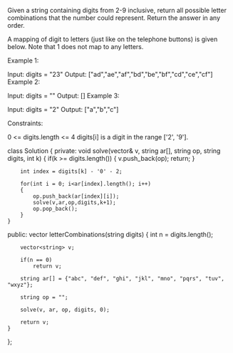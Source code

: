 Given a string containing digits from 2-9 inclusive, return all possible letter combinations that the number could represent. Return the answer in any order.

A mapping of digit to letters (just like on the telephone buttons) is given below. Note that 1 does not map to any letters.



 

Example 1:

Input: digits = "23"
Output: ["ad","ae","af","bd","be","bf","cd","ce","cf"]
Example 2:

Input: digits = ""
Output: []
Example 3:

Input: digits = "2"
Output: ["a","b","c"]
 

Constraints:

0 <= digits.length <= 4
digits[i] is a digit in the range ['2', '9'].


class Solution {
private:
    void solve(vector<string>& v, string ar[], string op, string digits, int k)
    {
        if(k >= digits.length())
        {
            v.push_back(op);
            return;
        }
        
        int index = digits[k] - '0' - 2;
        
        for(int i = 0; i<ar[index].length(); i++)
        {
            op.push_back(ar[index][i]);
            solve(v,ar,op,digits,k+1);
            op.pop_back();
        }
    }
public:
    vector<string> letterCombinations(string digits) {
        int n = digits.length();
        
        vector<string> v;
        
        if(n == 0)
            return v;
        
        string ar[] = {"abc", "def", "ghi", "jkl", "mno", "pqrs", "tuv", "wxyz"};
        
        string op = "";
        
        solve(v, ar, op, digits, 0);
        
        return v;
    }
};